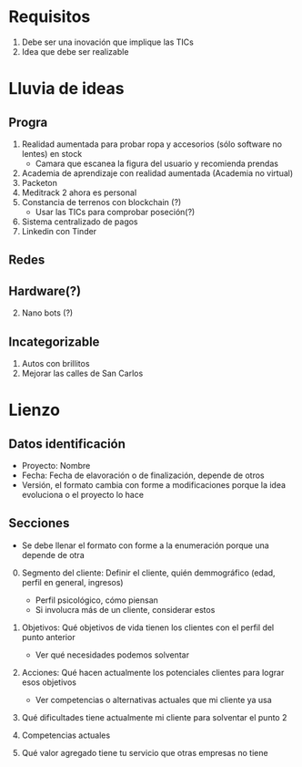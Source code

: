 # Requisitos

1. Debe ser una inovación que implique las TICs
2. Idea que debe ser realizable

# Lluvia de ideas

## Progra

1. Realidad aumentada para probar ropa y accesorios
   (sólo software no lentes) en stock
   - Camara que escanea la figura del usuario y
     recomienda prendas
2. Academia de aprendizaje con realidad aumentada
   (Academia no virtual)
3. Packeton
4. Meditrack 2 ahora es personal
5. Constancia de terrenos con blockchain (?)
   - Usar las TICs para comprobar poseción(?)
6. Sistema centralizado de pagos
7. Linkedin con Tinder

## Redes

## Hardware(?)

2. Nano bots (?)

## Incategorizable

1. Autos con brillitos
2. Mejorar las calles de San Carlos

# Lienzo

## Datos identificación

- Proyecto: Nombre
- Fecha: Fecha de elavoración o de finalización, depende de otros
- Versión, el formato cambia con forme a modificaciones
  porque la idea evoluciona o el proyecto lo hace

## Secciones

- Se debe llenar el formato con forme a la enumeración
  porque una depende de otra

0. Segmento del cliente: Definir el cliente, quién
   demmográfico (edad, perfil en general, ingresos)

   - Perfil psicológico, cómo piensan
   - Si involucra más de un cliente, considerar estos

1. Objetivos: Qué objetivos de vida tienen
   los clientes con el perfil del punto
   anterior

   - Ver qué necesidades podemos solventar

2. Acciones: Qué hacen actualmente los potenciales
   clientes para lograr esos objetivos

   - Ver competencias o alternativas actuales que
     mi cliente ya usa

3. Qué dificultades tiene actualmente mi
   cliente para solventar el punto 2

4. Competencias actuales

5. Qué valor agregado tiene tu servicio que otras
   empresas no tiene

